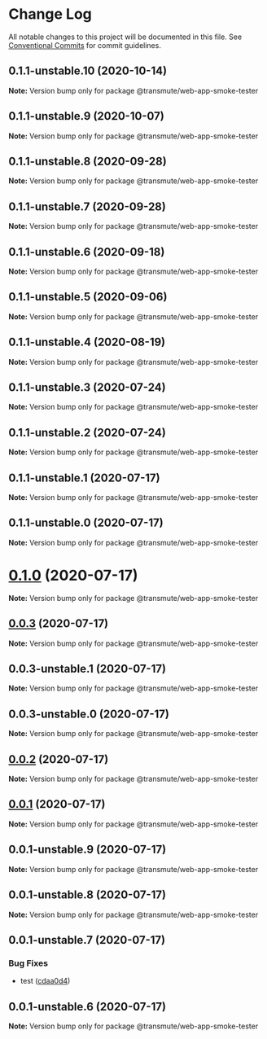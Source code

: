 # Change Log

All notable changes to this project will be documented in this file.
See [Conventional Commits](https://conventionalcommits.org) for commit guidelines.

## 0.1.1-unstable.10 (2020-10-14)

**Note:** Version bump only for package @transmute/web-app-smoke-tester





## 0.1.1-unstable.9 (2020-10-07)

**Note:** Version bump only for package @transmute/web-app-smoke-tester





## 0.1.1-unstable.8 (2020-09-28)

**Note:** Version bump only for package @transmute/web-app-smoke-tester





## 0.1.1-unstable.7 (2020-09-28)

**Note:** Version bump only for package @transmute/web-app-smoke-tester





## 0.1.1-unstable.6 (2020-09-18)

**Note:** Version bump only for package @transmute/web-app-smoke-tester





## 0.1.1-unstable.5 (2020-09-06)

**Note:** Version bump only for package @transmute/web-app-smoke-tester





## 0.1.1-unstable.4 (2020-08-19)

**Note:** Version bump only for package @transmute/web-app-smoke-tester





## 0.1.1-unstable.3 (2020-07-24)

**Note:** Version bump only for package @transmute/web-app-smoke-tester





## 0.1.1-unstable.2 (2020-07-24)

**Note:** Version bump only for package @transmute/web-app-smoke-tester





## 0.1.1-unstable.1 (2020-07-17)

**Note:** Version bump only for package @transmute/web-app-smoke-tester





## 0.1.1-unstable.0 (2020-07-17)

**Note:** Version bump only for package @transmute/web-app-smoke-tester





# [0.1.0](https://github.com/transmute-industries/vc.js/compare/v0.0.3...v0.1.0) (2020-07-17)

**Note:** Version bump only for package @transmute/web-app-smoke-tester





## [0.0.3](https://github.com/transmute-industries/vc.js/compare/v0.0.3-unstable.1...v0.0.3) (2020-07-17)

**Note:** Version bump only for package @transmute/web-app-smoke-tester





## 0.0.3-unstable.1 (2020-07-17)

**Note:** Version bump only for package @transmute/web-app-smoke-tester





## 0.0.3-unstable.0 (2020-07-17)

**Note:** Version bump only for package @transmute/web-app-smoke-tester





## [0.0.2](https://github.com/transmute-industries/vc.js/compare/v0.0.1...v0.0.2) (2020-07-17)

**Note:** Version bump only for package @transmute/web-app-smoke-tester





## [0.0.1](https://github.com/transmute-industries/vc.js/compare/v0.0.1-unstable.9...v0.0.1) (2020-07-17)

**Note:** Version bump only for package @transmute/web-app-smoke-tester





## 0.0.1-unstable.9 (2020-07-17)

**Note:** Version bump only for package @transmute/web-app-smoke-tester





## 0.0.1-unstable.8 (2020-07-17)

**Note:** Version bump only for package @transmute/web-app-smoke-tester





## 0.0.1-unstable.7 (2020-07-17)


### Bug Fixes

* test ([cdaa0d4](https://github.com/transmute-industries/vc.js/commit/cdaa0d489bfb5390ed98545884642c798ce18192))





## 0.0.1-unstable.6 (2020-07-17)

**Note:** Version bump only for package @transmute/web-app-smoke-tester
